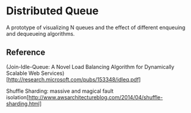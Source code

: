 # Distributed Queue

A prototype of visualizing N queues and the effect of different enqueuing and
dequeueing algorithms.


## Reference

(Join-Idle-Queue: A Novel Load Balancing Algorithm for Dynamically Scalable Web Services)[http://research.microsoft.com/pubs/153348/idleq.pdf]

Shuffle Sharding: massive and magical fault isolation[http://www.awsarchitectureblog.com/2014/04/shuffle-sharding.html]
